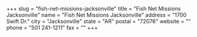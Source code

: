 +++
slug = "fish-net-missions-jacksonville"
title = "Fish Net Missions Jacksonville"
name = "Fish Net Missions Jacksonville"
address = "1700 Swift Dr."
city = "Jacksonville"
state = "AR"
postal = "72076"
website = ""
phone = "501 241-1211"
fax = ""
+++
